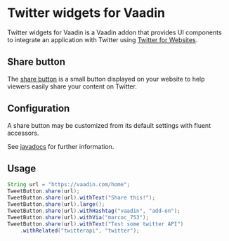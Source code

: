 # Twitter widgets for Vaadin

Twitter widgets for Vaadin is a Vaadin addon that provides UI components 
to integrate an application with Twitter using [Twitter for Websites](https://dev.twitter.com/web/overview).

## Share button

The [share button](https://dev.twitter.com/web/tweet-button) is a small button displayed on your website 
to help viewers easily share your content on Twitter.

## Configuration

A share button may be customized from its default settings with fluent accessors.

See [javadocs](https://mbf-vaadindemo.herokuapp.com/docs/twitter-widgets/api/org/vaadin/addon/twitter/TweetButton.html) 
for further information.
 
## Usage

```java
String url = "https://vaadin.com/home";
TweetButton.share(url);
TweetButton.share(url).withText("Share this!");
TweetButton.share(url).large();
TweetButton.share(url).withHashtag("vaadin", "add-on");
TweetButton.share(url).withVia("marcoc_753");
TweetButton.share(url).withText("Test some twitter API")
    .withRelated("twitterapi", "twitter");
```